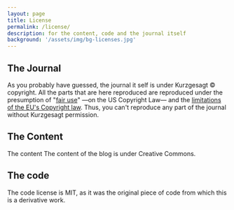 ```yaml
---
layout: page
title: License
permalink: /license/
description: for the content, code and the journal itself
background: '/assets/img/bg-licenses.jpg'
---
```


## The Journal 

As you probably have guessed, the journal it self is under Kurzgesagt © copyright. All the parts that are here reproduced are reproduced under the presumption of "[fair use][FairUse]" —on the US Copyright Law— and the [limitations of the EU's Copyright law][eucopylaw]. Thus, you can't reproduce any part of the journal without Kurzgesagt permission. 

## The Content

The content The content of the blog is under Creative Commons.

## The code

The code license is MIT, as it was the original piece of code from which this is a derivative work. 

[luispuerto.net]: https://luispuerto.net
[About Me]: https://luispuerto.net/aboutme
[eucopylaw]: https://en.wikipedia.org/wiki/Copyright_law_of_the_European_Union#Limitations
[FairUse]: https://en.wikipedia.org/wiki/Fair_use
